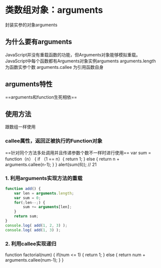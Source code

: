 ﻿# 类数组对象：arguments
封装实参的对象arguments
## 为什么要有arguments
JavaScript并没有重载函数的功能，但Arguments对象能够模拟重载。
JavaScript中每个函数都有Arguments对象实例arguments
arguments.length 为函数实参个数
arguments.callee 为引用函数自身

## arguments特性
==arguments和function生死相依==
## 使用方法
跟数组一样使用
### callee属性，返回正被执行的Function对象
==针对同个方法多处调用并且传递参数个数不一样时进行使用==
var sum = function（n） {
	if （1 == n）{
		return 1;
	} else {
		return n + arguments.callee(n-1);
	}
}
alert(sum(6)); // 21

### 1. 利用arguments实现方法的重载

```javascript
function add() {
	var len = arguments.length;
	var sum = 0;
	for(;len--;) {
		sum += arguments[len];
	}
	return sum;
}
console.log( add(1, 2, 3) );
console.log( add(1, 3) );
```
### 2. 利用callee实现递归
function factorial(num) {
	if(num <= 1) {
		return 1;
	} else {
		return num + arguments.callee(num-1);
	}
}

      

